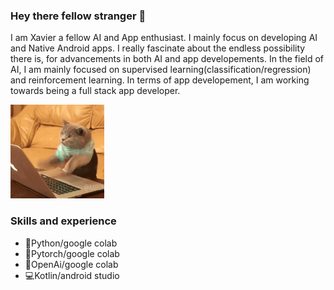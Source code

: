 ### Hey there fellow stranger 👋

I am Xavier a fellow AI and App enthusiast. I mainly focus on developing AI and Native Android apps. I really fascinate about the endless possibility there is, for 
advancements in both AI and app developements. In the field of AI, I am mainly focused on supervised learning(classification/regression) and reinforcement learning. In 
terms of app developement, I am working towards being a full stack app developer.

<img src="https://github.com/XtrollerX/XtrollerX/blob/main/2GU.gif" width="150px">
                                                                                         
### Skills and experience   
- 🐍Python/google colab                                                 
- 🤖Pytorch/google colab  
- 🤖OpenAi/google colab                                                                                                        
- 💻Kotlin/android studio                         




                                                                                  


